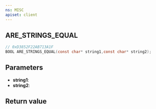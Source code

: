 ```yaml
---
ns: MISC
apiset: client
---
```

## ARE_STRINGS_EQUAL

```c
// 0xD3852F22AB713A1F
BOOL ARE_STRINGS_EQUAL(const char* string1,const char* string2);
```


## Parameters
* **string1**:
* **string2**:

## Return value

